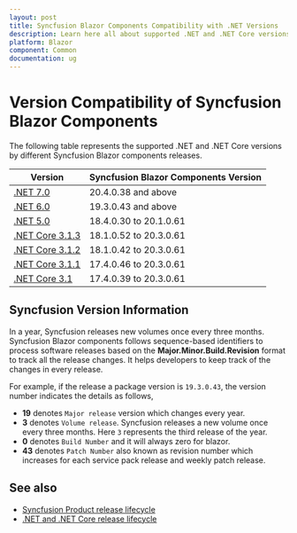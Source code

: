 ```yaml
---
layout: post
title: Syncfusion Blazor Components Compatibility with .NET Versions
description: Learn here all about supported .NET and .NET Core versions by Syncfusion Blazor Components and much more.
platform: Blazor
component: Common
documentation: ug
---
```


# Version Compatibility of Syncfusion Blazor Components

The following table represents the supported .NET and .NET Core versions by different Syncfusion Blazor components releases.

| Version | Syncfusion Blazor Components Version | 
| ------------- | ------------- |
| [.NET 7.0](https://devblogs.microsoft.com/dotnet/announcing-dotnet-7/) | 20.4.0.38 and above |
| [.NET 6.0](https://devblogs.microsoft.com/dotnet/announcing-asp-net-core-in-net-6/) | 19.3.0.43 and above |
| [.NET 5.0](https://devblogs.microsoft.com/dotnet/announcing-asp-net-core-in-net-5/) | 18.4.0.30 to 20.1.0.61  |
| [.NET Core 3.1.3](https://devblogs.microsoft.com/dotnet/blazor-webassembly-3-2-0-release-candidate-now-available/) | 18.1.0.52 to 20.3.0.61 |
| [.NET Core 3.1.2](https://devblogs.microsoft.com/dotnet/net-core-february-2020/) | 18.1.0.42 to 20.3.0.61 |
| [.NET Core 3.1.1](https://devblogs.microsoft.com/dotnet/net-core-january-2020/) | 17.4.0.46 to 20.3.0.61 |
| [.NET Core 3.1](https://devblogs.microsoft.com/dotnet/asp-net-core-updates-in-net-core-3-1/) | 17.4.0.39 to 20.3.0.61 |

## Syncfusion Version Information

In a year, Syncfusion releases new volumes once every three months. Syncfusion Blazor components follows sequence-based identifiers to process software releases based on the **Major.Minor.Build.Revision** format to track all the release changes. It helps developers to keep track of the changes in every release. 

For example, if the release a package version is `19.3.0.43`, the version number indicates the details as follows,

* **19** denotes `Major release` version which changes every year.
* **3** denotes `Volume release`. Syncfusion releases a new volume once every three months. Here `3` represents the third release of the year.
* **0** denotes `Build Number` and it will always zero for blazor.
* **43** denotes `Patch Number` also known as revision number which increases for each service pack release and weekly patch release.

## See also

* [Syncfusion Product release lifecycle](https://www.syncfusion.com/support/product-lifecycle)
* [.NET and .NET Core release lifecycle](https://dotnet.microsoft.com/en-us/platform/support/policy/dotnet-core)
